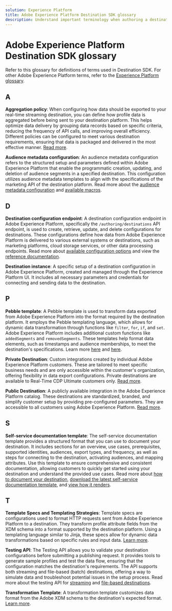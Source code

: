 ```yaml
---
solution: Experience Platform
title: Adobe Experience Platform Destination SDK glossary 
description: Understand important terminology when authoring a destination using Experience Platform Destination SDK.
---
```


# Adobe Experience Platform Destination SDK glossary 

Refer to this glossary for definitions of terms used in Destination SDK. For other Adobe Experience Platform terms, refer to the [Experience Platform glossary](/help/landing/glossary.md).

## A

**Aggregation policy**: When configuring how data should be exported to your real-time streaming destination, you can define how profile data is aggregated before being sent to your destination platform. This helps optimize data delivery by grouping data records based on specific criteria, reducing the frequency of API calls, and improving overall efficiency. Different policies can be configured to meet various destination requirements, ensuring that data is packaged and delivered in the most effective manner. [Read more](/help/destinations/destination-sdk/functionality/destination-configuration/aggregation-policy.md). 

**Audience metadata configuration**: An audience metadata configuration refers to the structured setup and parameters defined within Adobe Experience Platform that enable the programmatic creation, updating, and deletion of audience segments in a specified destination. This configuration utilizes audience metadata templates to align with the specifications of the marketing API of the destination platform. Read more about the [audience metadata configuration](/help/destinations/destination-sdk/functionality/audience-metadata-management.md) and [available macros](/help/destinations/destination-sdk/functionality/audience-metadata-management.md#macros).

## D

**Destination configuration endpoint**: A destination configuration endpoint in Adobe Experience Platform, specifically the `/authoring/destinations` API endpoint, is used to create, retrieve, update, and delete configurations for destinations. These configurations define how data from Adobe Experience Platform is delivered to various external systems or destinations, such as marketing platforms, cloud storage services, or other data processing endpoints. Read more about [available configuration options](/help/destinations/destination-sdk/functionality/configuration-options.md#destination-configuration) and view the [reference documentation](/help/destinations/destination-sdk/authoring-api/destination-configuration/create-destination-configuration.md). 

**Destination instance**: A specific setup of a destination configuration in Adobe Experience Platform, created and managed through the Experience Platform UI. It includes all necessary parameters and credentials for connecting and sending data to the destination.

## P

**Pebble template**: A Pebble template is used to transform data exported from Adobe Experience Platform into the format required by the destination platform. It employs the Pebble templating language, which allows for dynamic data transformation through functions like `filter`, `for`, `if`, and `set`. Adobe Experience Platform includes additional custom functions like `addedSegments` and `removedSegments`. These templates help format data elements, such as timestamps and audience memberships, to meet the destination's specifications. Learn more [here](/help/destinations/destination-sdk/functionality/destination-server/message-format.md) and [here](/help/destinations/destination-sdk/functionality/destination-server/templating-specs.md). 

**Private Destination**: Custom integrations created by individual Adobe Experience Platform customers. These are tailored to meet specific business needs and are only accessible within the customer's organization, offering flexibility in data export configurations. Private destinations are available to Real-Time CDP Ultimate customers only. [Read more](/help/destinations/destination-sdk/overview.md#productized-custom-integrations).

**Public Destination**: A publicly available integration in the Adobe Experience Platform catalog. These destinations are standardized, branded, and simplify customer setup by providing pre-configured parameters. They are accessible to all customers using Adobe Experience Platform. [Read more](/help/destinations/destination-sdk/overview.md#productized-custom-integrations).

## S

**Self-service documentation template**: The self-service documentation template provides a structured format that you can use to document your destination. It includes sections for an overview, use cases, prerequisites, supported identities, audiences, export types, and frequency, as well as steps for connecting to the destination, activating audiences, and mapping attributes. Use this template to ensure comprehensive and consistent documentation, allowing customers to quickly get started using your destination and understand the provided use cases. Read more about [how to document your destination](/help/destinations/destination-sdk/docs-framework/documentation-instructions.md), [download the latest self-service documentation template](/help/destinations/destination-sdk/assets/docs-framework/yourdestination-template.zip), and [view how it renders](/help/destinations/destination-sdk/docs-framework/self-service-template.md). 

## T

**Template Specs and Templating Strategies**: Template specs are configurations used to format HTTP requests sent from Adobe Experience Platform to a destination. They transform profile attribute fields from the XDM schema into a format supported by the destination platform. Using a templating language similar to Jinja, these specs allow for dynamic data transformations based on specific rules and input data. [Learn more](/help/destinations/destination-sdk/functionality/destination-server/templating-specs.md). 

**Testing API**: The Testing API allows you to validate your destination configurations before submitting a publishing request. It provides tools to generate sample profiles and test the data flow, ensuring that the configuration matches the destination's requirements. The API supports both streaming and file-based (batch) destinations, offering a way to simulate data and troubleshoot potential issues in the setup process. Read more about the testing API for [streaming](/help/destinations/destination-sdk/testing-api/streaming-destinations/streaming-destination-testing-overview.md) and [file-based destinations](/help/destinations/destination-sdk/testing-api/batch-destinations/file-based-destination-testing-overview.md).

**Transformation Template**: A transformation template customizes data format from the Adobe XDM schema to the destination's expected format. [Learn more](/help/destinations/destination-sdk/functionality/destination-server/message-format.md).
